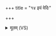 +++
title = "१४ इयं वेदिः"

+++
<details><summary>मूलम् (VS)</summary>

इ॒यं वेदिः॒ परो॒ अन्तः॑ पृथि॒व्या अ॒यं सोमो॒ वृष्णो॒ अश्व॑स्य॒ रेतः॑।  
अ॒यं य॒ज्ञो विश्व॑स्य॒ भुव॑नस्य॒ नाभि॑र्ब्र॒ह्मायं वा॒चः प॑र॒मं व्यो᳡म ॥
</details>
